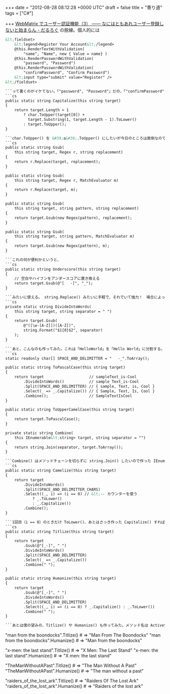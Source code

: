 
+++
date = "2012-08-28 08:12:28 +0000 UTC"
draft = false
title = "寄り道"
tags = ["C#"]

+++
<a href="https://blog.daruyanagi.jp/entry/2012/08/25/003421">WebMatrix でユーザー認証機能（3） ―― なにはともあれユーザー登録しないと始まらん - だるろぐ</a> の脱線。個人的には
```html
&lt;fieldset>
    &lt;legend>Register Your Account&lt;/legend>
    @this.RenderTextWithValidation(
        "name", "Name", new { Value = name} )
    @this.RenderPasswordWithValidation(
        "password", "Password")
    @this.RenderPasswordWithValidation(
        "confirmPassword", "Confirm Password")
    &lt;input type="submit" value="Register" />
&lt;/fieldset>

```って書くのがイケてない。「"password", "Password"」だの、「"confirmPassword", "Confirm Password"」だの、おんなじこと二回も書きたくないじゃん。あと、 HTML 要素の class や id は勝手にハイフン区切りにしてほしい。 Ruby on Rails にはソレ系のユーティリティが用意されているので楽なんだけどな（ActiveSupport）。まぁ、なければ作れって話だ。まず、あると便利な拡張メソッドを作っていく。先頭を大文字、後を小文字にする Capitalize() は欲しいよね。
```cs
public static string Capitalize(this string target)
{
    return target.Length > 1
        ? char.ToUpper(target[0]) +
          target.Substring(1, target.Length - 1).ToLower()
        : target.ToUpper();
}

```char.ToUpper() を &#39;a&#39;.ToUpper() にしたいが今日のところは面倒なので許してやろう。さぁ、どんどん作っていくよ！　つぎは痴漢系、もとい置換系だな。 C# （.NET Framework）ってちょっと文字列操作系のメソッドが充実してもいいと思う。
```cs
public static string Gsub(
    this string target, Regex r, string replacement)
{
    return r.Replace(target, replacement);
}

public static string Gsub(
    this string target, Regex r, MatchEvaluator m)
{
    return r.Replace(target, m);
}

public static string Gsub(
    this string target, string pattern, string replacement)
{
    return target.Gsub(new Regex(pattern), replacement);
}

public static string Gsub(
    this string target, string pattern, MatchEvaluator m)
{
    return target.Gsub(new Regex(pattern), m);
}

```これの何が便利かというと、
```cs
public static string Underscore(this string target)
{
    // 空白やハイフンをアンダースコアに置き換える
    return target.Gsub(@"[ 　-]", "_");
}

```みたいに使える。 string.Replace() みたいに手軽で、それでいて強力！　場合によっては、第一引数に正規表現を渡してもいいし、第二引数で Match を引数にとったラムダを使ってもいい。ホントのことを言えば C# にも正規表現リテラルがあると嬉しいのだけれどね……
```cs
private static string DivideIntoWords(
    this string target, string separator = " ")
{
    return target.Gsub(
        @"([\w-[A-Z]])([A-Z])",
        string.Format("$1{0}$2", separator)
    );
}

```あと、こんなのも作ってみた。これは「HelloWorld」を「Hello World」に分割する。第二引数を渡せば、「Hello_World」や「Hello-World」も作れる。こいつらを使って、 PascalCase （UpperCamelCase）に変換する拡張メソッドを作ってみよう。
```cs
static readonly char[] SPACE_AND_DELIMITTER = " 　-_".ToArray();

public static string ToPascalCase(this string target)
{
    return target                    // sampleText_is-Cool
        .DivideIntoWords()           // sample Text_is-Cool
        .Split(SPACE_AND_DELIMITTER) // { sample, Text, is, Cool }
        .Select(_ => _.Capitalize()) // { Sample, Text, Is, Cool }
        .Combine();                  // SampleTextIsCool
}

public static string ToUpperCamelCase(this string target)
{
    return target.ToPascalCase();
}

private static string Combine(
    this IEnumerable&lt;string> target, string separator = "")
{
    return string.Join(separator, target.ToArray());
}

```Combine() はメソッドチェーンを切らずに string.Join() したいので作った IEnumerable&lt;string> の拡張メソッドで、@xin9le さんが命名してくれた。同様にして CamelCase（LowerCamelCase）も作れる。
```cs
public static string Camelize(this string target)
{
    return target
        .DivideIntoWords()
        .Split(SPACE_AND_DELIMITTER_CHARS)
        .Select((_, i) => (i == 0) // &lt;-- カウンターを使う
            ? _.ToLower()
            : _.Capitalize())
        .Combine();
}

```1回目（i == 0）のときだけ ToLower()、あとはさっき作った Capitalize() すればいいね。今まで知らなかったのだけれど、 Enumerable.Select(Func&lt;TSource, Int32, TResult>) （<a href="http://msdn.microsoft.com/ja-jp/library/bb534869">http://msdn.microsoft.com/ja-jp/library/bb534869</a>）を使うと「今何回目の処理をしているか（インデックス）」が取得できるのね。 Ruby の map {|i| ... } みたいなものかな。
```cs
public static string Titlize(this string target)
{
    return target
        .Gsub(@"[_-]", " ")
        .DivideIntoWords()
        .Split(SPACE_AND_DELIMITTER)
        .Select(_ => _.Capitalize())
        .Combine(" ");
}

public static string Humanize(this string target)
{
    return target
        .Gsub(@"[_-]", " ")
        .DivideIntoWords()
        .Split(SPACE_AND_DELIMITTER)
        .Select((_, i) => (i == 0) ? _.Capitalize() : _.ToLower())
        .Combine(" ");
}

```あとは僕の望みの、Titlize() や Humanize() も作ってみた。メソッド名は ActiveSupport から拝借。{{< figure src="/images/20120828080159.png"  >}}<br/>

```
"man from the boondocks".Titlize()   # => "Man From The Boondocks"
"man from the boondocks".Humanize()  # => "Man from the boondocks"

"x-men: the last stand".Titlize()    # => "X Men: The Last Stand"
"x-men: the last stand".Humanize()   # => "X men: the last stand"

"TheManWithoutAPast".Titlize()       # => "The Man Without A Past"
"TheManWithoutAPast".Humanize()      # => "The man without a past"

"raiders_of_the_lost_ark".Titlize()  # => "Raiders Of The Lost Ark"
"raiders_of_the_lost_ark".Humanize() # => "Raiders of the lost ark"
```CSS text-transform の capitalize に相当する処理が Capitalize() ではなく Titlize() なのが罠といえば罠。


